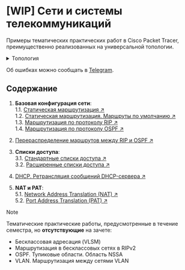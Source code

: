 # [WIP] Сети и системы телекоммуникаций 
Примеры тематических практических работ в Cisco Packet Tracer, преимущественно реализованных на универсальной топологии.

<details>
  <summary>Топология</summary>

  ![topology](https://i.imgur.com/rasnj1N.png)
</details>

Об ошибках можно сообщать в [Telegram](https://bit.ly/3X40VCN).

## Содержание
1. **Базовая конфигурация сети**:  
    1.1. [Статическая маршрутизация ↗](1.1-static-routing.md)  
    1.2. [Статическая маршрутизация. Маршруты по умолчанию ↗](1.2-static-routing-default-routes.md)  
    1.3. [Маршрутизация по протоколу RIP ↗](1.3-rip-routing.md)  
    1.4. [Маршрутизация по протоколу OSPF ↗](1.4-ospf-routing.md)  

2. [Перераспределение маршрутов между RIP и OSPF ↗](2-routes-redestribution-rip-ospf.md)

3. **Списки доступа**:  
    3.1. [Стандартные списки доступа ↗](3.1-acl.md)  
    3.2. [Расширенные списки доступа ↗](3.2-extended-acl.md)  

4. [DHCP. Ретрансляция сообщений DHCP-сервера ↗](4-dhcp.md)  

5. **NAT и PAT**:  
    5.1. [Network Address Translation (NAT) ↗](5.1-nat.md)  
    5.2. [Port Address Translation (PAT) ↗](5.2-pat.md)

> [!NOTE]
> Тематические практические работы, предусмотренные в течение семестра, но **отсутствующие** на зачете:
> - Бесклассовая адресация (VLSM)
> - Маршрутизация в бесклассовых сетях в RIPv2
> - OSPF. Тупиковые области. Область NSSA
> - VLAN. Маршрутизация между сетями VLAN
>
